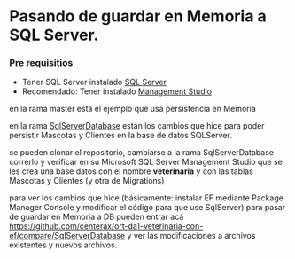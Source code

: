 # Pasando de guardar en Memoria a SQL Server.

### Pre requisitios
- Tener SQL Server instalado [SQL Server](https://www.microsoft.com/en-us/download/details.aspx?id=55994)
- Recomendado: Tener instalado [Management Studio](https://docs.microsoft.com/en-us/sql/ssms/download-sql-server-management-studio-ssms?view=sql-server-ver15)

en la rama master está el ejemplo que usa persistencia en Memoria
 
en la rama [SqlServerDatabase](https://github.com/centerax/ort-da1-veterinaria-con-ef/tree/SqlServerDatabase) están los cambios que hice para poder persistir Mascotas y Clientes en la base de datos SQLServer.
 
se pueden clonar el repositorio, cambiarse a la rama SqlServerDatabase correrlo y verificar en su Microsoft SQL Server Management Studio que se les crea una base datos con el nombre **veterinaria** y con las tablas Mascotas y Clientes (y otra de Migrations)
 

para ver los cambios que hice (básicamente: instalar EF mediante Package Manager Console y modificar el código para que use SqlServer) para pasar de guardar en Memoria a DB pueden entrar acá https://github.com/centerax/ort-da1-veterinaria-con-ef/compare/SqlServerDatabase y ver las modificaciones a archivos existentes y nuevos archivos.

